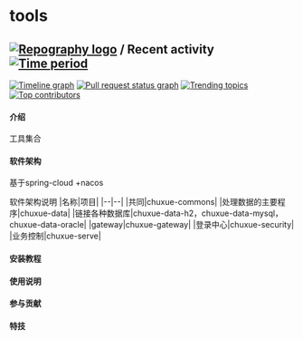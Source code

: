 # tools


## [![Repography logo](https://images.repography.com/logo.svg)](https://repography.com) / Recent activity [![Time period](https://images.repography.com/27951542/514840279/tools/recent-activity/b355c207f307d364b09c912a085ceb86_badge.svg)](https://repography.com)
[![Timeline graph](https://images.repography.com/27951542/514840279/tools/recent-activity/b355c207f307d364b09c912a085ceb86_timeline.svg)](https://github.com/514840279/tools/commits)
[![Pull request status graph](https://images.repography.com/27951542/514840279/tools/recent-activity/b355c207f307d364b09c912a085ceb86_prs.svg)](https://github.com/514840279/tools/pulls)
[![Trending topics](https://images.repography.com/27951542/514840279/tools/recent-activity/b355c207f307d364b09c912a085ceb86_words.svg)](https://github.com/514840279/tools/commits)
[![Top contributors](https://images.repography.com/27951542/514840279/tools/recent-activity/b355c207f307d364b09c912a085ceb86_users.svg)](https://github.com/514840279/tools/graphs/contributors)


#### 介绍
工具集合

#### 软件架构
基于spring-cloud +nacos


软件架构说明
|名称|项目|
|--|--|
|共同|chuxue-commons|
|处理数据的主要程序|chuxue-data|
|链接各种数据库|chuxue-data-h2，chuxue-data-mysql，chuxue-data-oracle|
|gateway|chuxue-gateway|
|登录中心|chuxue-security|
|业务控制|chuxue-serve|








#### 安装教程


#### 使用说明


#### 参与贡献



#### 特技


